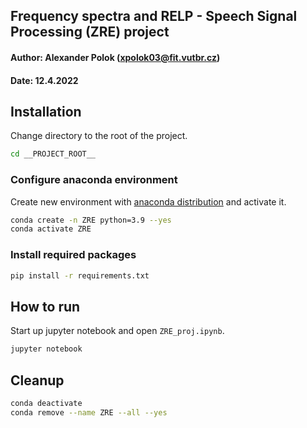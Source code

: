 ## Frequency spectra and RELP - Speech Signal Processing (ZRE) project
#### Author: Alexander Polok ([xpolok03@fit.vutbr.cz](mailto:xpolok03@fit.vutbr.cz))
#### Date: 12.4.2022

## Installation
Change directory to the root of the project.
```bash
cd __PROJECT_ROOT__
```

### Configure anaconda environment
Create new environment with [anaconda distribution](https://www.anaconda.com/) and activate it.
```bash
conda create -n ZRE python=3.9 --yes
conda activate ZRE
```

### Install required packages
```bash
pip install -r requirements.txt
```


## How to run
Start up jupyter notebook and open `ZRE_proj.ipynb`.

```bash
jupyter notebook
```

## Cleanup
```bash
conda deactivate
conda remove --name ZRE --all --yes
```
